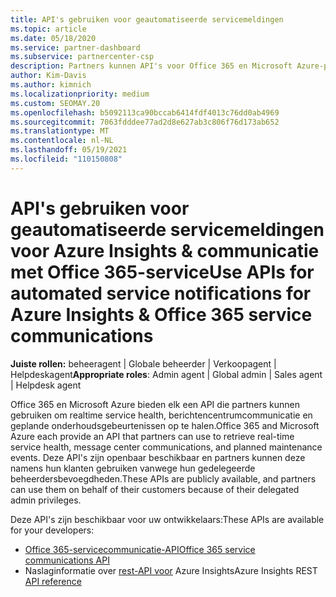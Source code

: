 ```yaml
---
title: API's gebruiken voor geautomatiseerde servicemeldingen
ms.topic: article
ms.date: 05/18/2020
ms.service: partner-dashboard
ms.subservice: partnercenter-csp
description: Partners kunnen API's voor Office 365 en Microsoft Azure-partners gebruiken voor realtime service health, berichtencentrumcommunicatie en geplande onderhoudsgebeurtenissen.
author: Kim-Davis
ms.author: kimnich
ms.localizationpriority: medium
ms.custom: SEOMAY.20
ms.openlocfilehash: b5092113ca90bccab6414fdf4013c76dd0ab4969
ms.sourcegitcommit: 7063fdddee77ad2d8e627ab3c806f76d173ab652
ms.translationtype: MT
ms.contentlocale: nl-NL
ms.lasthandoff: 05/19/2021
ms.locfileid: "110150808"
---
```

# <a name="use-apis-for-automated-service-notifications-for-azure-insights--office-365-service-communications"></a><span data-ttu-id="eef05-103">API's gebruiken voor geautomatiseerde servicemeldingen voor Azure Insights & communicatie met Office 365-service</span><span class="sxs-lookup"><span data-stu-id="eef05-103">Use APIs for automated service notifications for Azure Insights & Office 365 service communications</span></span>

<span data-ttu-id="eef05-104">**Juiste rollen:** beheeragent | Globale beheerder | Verkoopagent | Helpdeskagent</span><span class="sxs-lookup"><span data-stu-id="eef05-104">**Appropriate roles**: Admin agent | Global admin | Sales agent | Helpdesk agent</span></span>

<span data-ttu-id="eef05-105">Office 365 en Microsoft Azure bieden elk een API die partners kunnen gebruiken om realtime service health, berichtencentrumcommunicatie en geplande onderhoudsgebeurtenissen op te halen.</span><span class="sxs-lookup"><span data-stu-id="eef05-105">Office 365 and Microsoft Azure each provide an API that partners can use to retrieve real-time service health, message center communications, and planned maintenance events.</span></span> <span data-ttu-id="eef05-106">Deze API's zijn openbaar beschikbaar en partners kunnen deze namens hun klanten gebruiken vanwege hun gedelegeerde beheerdersbevoegdheden.</span><span class="sxs-lookup"><span data-stu-id="eef05-106">These APIs are publicly available, and partners can use them on behalf of their customers because of their delegated admin privileges.</span></span>

<span data-ttu-id="eef05-107">Deze API's zijn beschikbaar voor uw ontwikkelaars:</span><span class="sxs-lookup"><span data-stu-id="eef05-107">These APIs are available for your developers:</span></span>

- [<span data-ttu-id="eef05-108">Office 365-servicecommunicatie-API</span><span class="sxs-lookup"><span data-stu-id="eef05-108">Office 365 service communications API</span></span>](/office/office-365-management-api/office-365-service-communications-api-reference)
- <span data-ttu-id="eef05-109">Naslaginformatie over [rest-API voor](/rest/api/monitor/) Azure Insights</span><span class="sxs-lookup"><span data-stu-id="eef05-109">Azure Insights REST [API reference](/rest/api/monitor/)</span></span>
